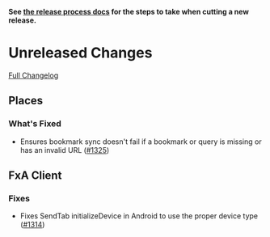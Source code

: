 **See [the release process docs](docs/howtos/cut-a-new-release.md) for the steps to take when cutting a new release.**

# Unreleased Changes

[Full Changelog](https://github.com/mozilla/application-services/compare/v0.31.2...release-v0.31)

## Places

### What's Fixed

- Ensures bookmark sync doesn't fail if a bookmark or query is missing or has an invalid URL ([#1325](https://github.com/mozilla/application-services/issues/1325))

## FxA Client

### Fixes

- Fixes SendTab initializeDevice in Android to use the proper device type ([#1314](https://github.com/mozilla/application-services/pull/1314))
